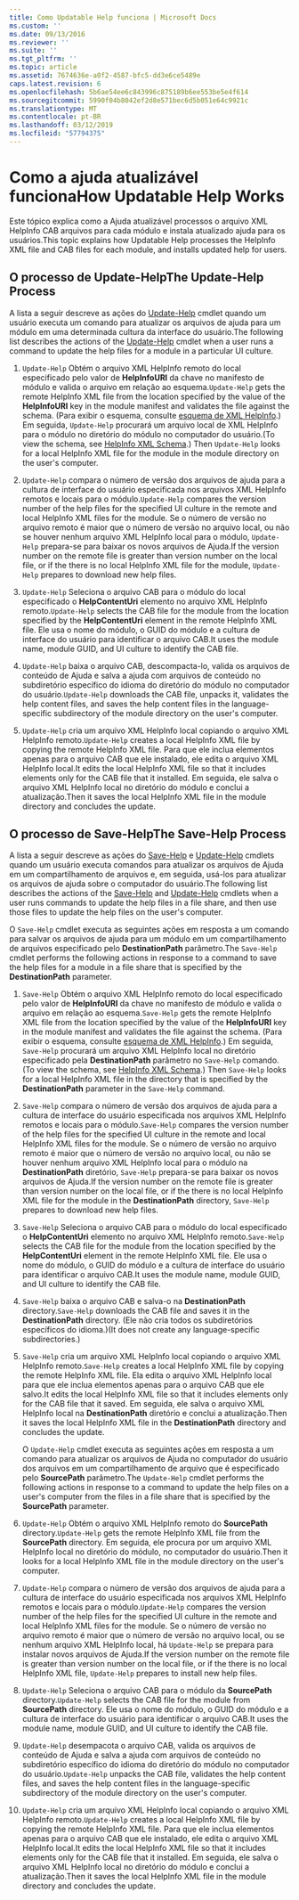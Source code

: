 ```yaml
---
title: Como Updatable Help funciona | Microsoft Docs
ms.custom: ''
ms.date: 09/13/2016
ms.reviewer: ''
ms.suite: ''
ms.tgt_pltfrm: ''
ms.topic: article
ms.assetid: 7674636e-a0f2-4587-bfc5-dd3e6ce5489e
caps.latest.revision: 6
ms.openlocfilehash: 5b6ae54ee6c843996c875189b6ee553be5e4f614
ms.sourcegitcommit: 5990f04b8042ef2d8e571bec6d5b051e64c9921c
ms.translationtype: MT
ms.contentlocale: pt-BR
ms.lasthandoff: 03/12/2019
ms.locfileid: "57794375"
---
```

# <a name="how-updatable-help-works"></a><span data-ttu-id="454f1-102">Como a ajuda atualizável funciona</span><span class="sxs-lookup"><span data-stu-id="454f1-102">How Updatable Help Works</span></span>

<span data-ttu-id="454f1-103">Este tópico explica como a Ajuda atualizável processos o arquivo XML HelpInfo CAB arquivos para cada módulo e instala atualizado ajuda para os usuários.</span><span class="sxs-lookup"><span data-stu-id="454f1-103">This topic explains how Updatable Help processes the HelpInfo XML file and CAB files for each module, and installs updated help for users.</span></span>

## <a name="the-update-help-process"></a><span data-ttu-id="454f1-104">O processo de Update-Help</span><span class="sxs-lookup"><span data-stu-id="454f1-104">The Update-Help Process</span></span>

<span data-ttu-id="454f1-105">A lista a seguir descreve as ações do [Update-Help](/powershell/module/Microsoft.PowerShell.Core/Update-Help) cmdlet quando um usuário executa um comando para atualizar os arquivos de ajuda para um módulo em uma determinada cultura da interface do usuário.</span><span class="sxs-lookup"><span data-stu-id="454f1-105">The following list describes the actions of the [Update-Help](/powershell/module/Microsoft.PowerShell.Core/Update-Help) cmdlet when a user runs a command to update the help files for a module in a particular UI culture.</span></span>

1. <span data-ttu-id="454f1-106">`Update-Help` Obtém o arquivo XML HelpInfo remoto do local especificado pelo valor de **HelpInfoURI** da chave no manifesto de módulo e valida o arquivo em relação ao esquema.</span><span class="sxs-lookup"><span data-stu-id="454f1-106">`Update-Help` gets the remote HelpInfo XML file from the location specified by the value of the **HelpInfoURI** key in the module manifest and validates the file against the schema.</span></span> <span data-ttu-id="454f1-107">(Para exibir o esquema, consulte [esquema de XML HelpInfo](./helpinfo-xml-schema.md).) Em seguida, `Update-Help` procurará um arquivo local de XML HelpInfo para o módulo no diretório do módulo no computador do usuário.</span><span class="sxs-lookup"><span data-stu-id="454f1-107">(To view the schema, see [HelpInfo XML Schema](./helpinfo-xml-schema.md).) Then `Update-Help` looks for a local HelpInfo XML file for the module in the module directory on the user's computer.</span></span>

2. <span data-ttu-id="454f1-108">`Update-Help` compara o número de versão dos arquivos de ajuda para a cultura de interface do usuário especificada nos arquivos XML HelpInfo remotos e locais para o módulo.</span><span class="sxs-lookup"><span data-stu-id="454f1-108">`Update-Help` compares the version number of the help files for the specified UI culture in the remote and local HelpInfo XML files for the module.</span></span> <span data-ttu-id="454f1-109">Se o número de versão no arquivo remoto é maior que o número de versão no arquivo local, ou não se houver nenhum arquivo XML HelpInfo local para o módulo, `Update-Help` prepara-se para baixar os novos arquivos de Ajuda.</span><span class="sxs-lookup"><span data-stu-id="454f1-109">If the version number on the remote file is greater than version number on the local file, or if the there is no local HelpInfo XML file for the module, `Update-Help` prepares to download new help files.</span></span>

3. <span data-ttu-id="454f1-110">`Update-Help` Seleciona o arquivo CAB para o módulo do local especificado o **HelpContentUri** elemento no arquivo XML HelpInfo remoto.</span><span class="sxs-lookup"><span data-stu-id="454f1-110">`Update-Help` selects the CAB file for the module from the location specified by the **HelpContentUri** element in the remote HelpInfo XML file.</span></span> <span data-ttu-id="454f1-111">Ele usa o nome do módulo, o GUID do módulo e a cultura de interface do usuário para identificar o arquivo CAB.</span><span class="sxs-lookup"><span data-stu-id="454f1-111">It uses the module name, module GUID, and UI culture to identify the CAB file.</span></span>

4. <span data-ttu-id="454f1-112">`Update-Help` baixa o arquivo CAB, descompacta-lo, valida os arquivos de conteúdo de Ajuda e salva a ajuda com arquivos de conteúdo no subdiretório específico do idioma do diretório do módulo no computador do usuário.</span><span class="sxs-lookup"><span data-stu-id="454f1-112">`Update-Help` downloads the CAB file, unpacks it, validates the help content files, and saves the help content files in the language-specific subdirectory of the module directory on the user's computer.</span></span>

5. <span data-ttu-id="454f1-113">`Update-Help` cria um arquivo XML HelpInfo local copiando o arquivo XML HelpInfo remoto.</span><span class="sxs-lookup"><span data-stu-id="454f1-113">`Update-Help` creates a local HelpInfo XML file by copying the remote HelpInfo XML file.</span></span> <span data-ttu-id="454f1-114">Para que ele inclua elementos apenas para o arquivo CAB que ele instalado, ele edita o arquivo XML HelpInfo local.</span><span class="sxs-lookup"><span data-stu-id="454f1-114">It edits the local HelpInfo XML file so that it includes elements only for the CAB file that it installed.</span></span> <span data-ttu-id="454f1-115">Em seguida, ele salva o arquivo XML HelpInfo local no diretório do módulo e conclui a atualização.</span><span class="sxs-lookup"><span data-stu-id="454f1-115">Then it saves the local HelpInfo XML file in the module directory and concludes the update.</span></span>

## <a name="the-save-help-process"></a><span data-ttu-id="454f1-116">O processo de Save-Help</span><span class="sxs-lookup"><span data-stu-id="454f1-116">The Save-Help Process</span></span>

<span data-ttu-id="454f1-117">A lista a seguir descreve as ações do [Save-Help](/powershell/module/Microsoft.PowerShell.Core/Save-Help) e [Update-Help](/powershell/module/Microsoft.PowerShell.Core/Update-Help) cmdlets quando um usuário executa comandos para atualizar os arquivos de Ajuda em um compartilhamento de arquivos e, em seguida, usá-los para atualizar os arquivos de ajuda sobre o computador do usuário.</span><span class="sxs-lookup"><span data-stu-id="454f1-117">The following list describes the actions of the [Save-Help](/powershell/module/Microsoft.PowerShell.Core/Save-Help) and [Update-Help](/powershell/module/Microsoft.PowerShell.Core/Update-Help) cmdlets when a user runs commands to update the help files in a file share, and then use those files to update the help files on the user's computer.</span></span>

<span data-ttu-id="454f1-118">O `Save-Help` cmdlet executa as seguintes ações em resposta a um comando para salvar os arquivos de ajuda para um módulo em um compartilhamento de arquivos especificado pelo **DestinationPath** parâmetro.</span><span class="sxs-lookup"><span data-stu-id="454f1-118">The `Save-Help` cmdlet performs the following actions in response to a command to save the help files for a module in a file share that is specified by the **DestinationPath** parameter.</span></span>

1. <span data-ttu-id="454f1-119">`Save-Help` Obtém o arquivo XML HelpInfo remoto do local especificado pelo valor de **HelpInfoURI** da chave no manifesto de módulo e valida o arquivo em relação ao esquema.</span><span class="sxs-lookup"><span data-stu-id="454f1-119">`Save-Help` gets  the remote HelpInfo XML file from the location specified by the value of the **HelpInfoURI** key in the module manifest and validates the file against the schema.</span></span> <span data-ttu-id="454f1-120">(Para exibir o esquema, consulte [esquema de XML HelpInfo](./helpinfo-xml-schema.md).) Em seguida, `Save-Help` procurará um arquivo XML HelpInfo local no diretório especificado pela **DestinationPath** parâmetro no `Save-Help` comando.</span><span class="sxs-lookup"><span data-stu-id="454f1-120">(To view the schema, see [HelpInfo XML Schema](./helpinfo-xml-schema.md).) Then `Save-Help` looks for a local HelpInfo XML file in the directory that is specified by the **DestinationPath** parameter in the `Save-Help` command.</span></span>

2. <span data-ttu-id="454f1-121">`Save-Help` compara o número de versão dos arquivos de ajuda para a cultura de interface do usuário especificada nos arquivos XML HelpInfo remotos e locais para o módulo.</span><span class="sxs-lookup"><span data-stu-id="454f1-121">`Save-Help` compares the version number of the help files for the specified UI culture in the remote and local HelpInfo XML files for the module.</span></span> <span data-ttu-id="454f1-122">Se o número de versão no arquivo remoto é maior que o número de versão no arquivo local, ou não se houver nenhum arquivo XML HelpInfo local para o módulo na **DestinationPath** diretório, `Save-Help` prepara-se para baixar os novos arquivos de Ajuda.</span><span class="sxs-lookup"><span data-stu-id="454f1-122">If the version number on the remote file is greater than version number on the local file, or if the there is no local HelpInfo XML file for the module in the **DestinationPath** directory, `Save-Help` prepares to download new help files.</span></span>

3. <span data-ttu-id="454f1-123">`Save-Help` Seleciona o arquivo CAB para o módulo do local especificado o **HelpContentUri** elemento no arquivo XML HelpInfo remoto.</span><span class="sxs-lookup"><span data-stu-id="454f1-123">`Save-Help` selects the CAB file for the module from the location specified by the **HelpContentUri** element in the remote HelpInfo XML file.</span></span> <span data-ttu-id="454f1-124">Ele usa o nome do módulo, o GUID do módulo e a cultura de interface do usuário para identificar o arquivo CAB.</span><span class="sxs-lookup"><span data-stu-id="454f1-124">It uses the module name, module GUID, and UI culture to identify the CAB file.</span></span>

4. <span data-ttu-id="454f1-125">`Save-Help` baixa o arquivo CAB e salva-o na **DestinationPath** directory.</span><span class="sxs-lookup"><span data-stu-id="454f1-125">`Save-Help` downloads the CAB file and saves it in the **DestinationPath** directory.</span></span> <span data-ttu-id="454f1-126">(Ele não cria todos os subdiretórios específicos do idioma.)</span><span class="sxs-lookup"><span data-stu-id="454f1-126">(It does not create any language-specific subdirectories.)</span></span>

5. <span data-ttu-id="454f1-127">`Save-Help` cria um arquivo XML HelpInfo local copiando o arquivo XML HelpInfo remoto.</span><span class="sxs-lookup"><span data-stu-id="454f1-127">`Save-Help` creates a local HelpInfo XML file by copying the remote HelpInfo XML file.</span></span> <span data-ttu-id="454f1-128">Ela edita o arquivo XML HelpInfo local para que ele inclua elementos apenas para o arquivo CAB que ele salvo.</span><span class="sxs-lookup"><span data-stu-id="454f1-128">It edits the local HelpInfo XML file so that it includes elements only for the CAB file that it saved.</span></span> <span data-ttu-id="454f1-129">Em seguida, ele salva o arquivo XML HelpInfo local na **DestinationPath** diretório e conclui a atualização.</span><span class="sxs-lookup"><span data-stu-id="454f1-129">Then it saves the local HelpInfo XML file in the  **DestinationPath** directory and concludes the update.</span></span>

   <span data-ttu-id="454f1-130">O `Update-Help` cmdlet executa as seguintes ações em resposta a um comando para atualizar os arquivos de Ajuda no computador do usuário dos arquivos em um compartilhamento de arquivo que é especificado pelo **SourcePath** parâmetro.</span><span class="sxs-lookup"><span data-stu-id="454f1-130">The `Update-Help` cmdlet performs the following actions in response to a command to update the help files on a user's computer from the files in a file share that is specified by the **SourcePath** parameter.</span></span>

1. <span data-ttu-id="454f1-131">`Update-Help` Obtém o arquivo XML HelpInfo remoto do **SourcePath** directory.</span><span class="sxs-lookup"><span data-stu-id="454f1-131">`Update-Help` gets the remote HelpInfo XML file from the **SourcePath** directory.</span></span> <span data-ttu-id="454f1-132">Em seguida, ele procura por um arquivo XML HelpInfo local no diretório do módulo, no computador do usuário.</span><span class="sxs-lookup"><span data-stu-id="454f1-132">Then it looks for a local HelpInfo XML file in the module directory on the user's computer.</span></span>

2. <span data-ttu-id="454f1-133">`Update-Help` compara o número de versão dos arquivos de ajuda para a cultura de interface do usuário especificada nos arquivos XML HelpInfo remotos e locais para o módulo.</span><span class="sxs-lookup"><span data-stu-id="454f1-133">`Update-Help` compares the version number of the help files for the specified UI culture in the remote and local HelpInfo XML files for the module.</span></span> <span data-ttu-id="454f1-134">Se o número de versão no arquivo remoto é maior que o número de versão no arquivo local, ou se nenhum arquivo XML HelpInfo local, há `Update-Help` se prepara para instalar novos arquivos de Ajuda.</span><span class="sxs-lookup"><span data-stu-id="454f1-134">If the version number on the remote file is greater than version number on the local file, or if the there is no local HelpInfo XML file, `Update-Help` prepares to install new help files.</span></span>

3. <span data-ttu-id="454f1-135">`Update-Help` Seleciona o arquivo CAB para o módulo da **SourcePath** directory.</span><span class="sxs-lookup"><span data-stu-id="454f1-135">`Update-Help` selects the CAB file for the module from **SourcePath** directory.</span></span> <span data-ttu-id="454f1-136">Ele usa o nome do módulo, o GUID do módulo e a cultura de interface do usuário para identificar o arquivo CAB.</span><span class="sxs-lookup"><span data-stu-id="454f1-136">It uses the module name, module GUID, and UI culture to identify the CAB file.</span></span>

4. <span data-ttu-id="454f1-137">`Update-Help` desempacota o arquivo CAB, valida os arquivos de conteúdo de Ajuda e salva a ajuda com arquivos de conteúdo no subdiretório específico do idioma do diretório do módulo no computador do usuário.</span><span class="sxs-lookup"><span data-stu-id="454f1-137">`Update-Help` unpacks the CAB file, validates the help content files, and saves the help content files in the language-specific subdirectory of the module directory on the user's computer.</span></span>

5. <span data-ttu-id="454f1-138">`Update-Help` cria um arquivo XML HelpInfo local copiando o arquivo XML HelpInfo remoto.</span><span class="sxs-lookup"><span data-stu-id="454f1-138">`Update-Help` creates a local HelpInfo XML file by copying the remote HelpInfo XML file.</span></span> <span data-ttu-id="454f1-139">Para que ele inclua elementos apenas para o arquivo CAB que ele instalado, ele edita o arquivo XML HelpInfo local.</span><span class="sxs-lookup"><span data-stu-id="454f1-139">It edits the local HelpInfo XML file so that it includes elements only for the CAB file that it installed.</span></span> <span data-ttu-id="454f1-140">Em seguida, ele salva o arquivo XML HelpInfo local no diretório do módulo e conclui a atualização.</span><span class="sxs-lookup"><span data-stu-id="454f1-140">Then it saves the local HelpInfo XML file in the module directory and concludes the update.</span></span>